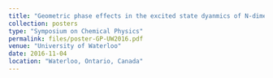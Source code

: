 ```yaml
---
title: "Geometric phase effects in the excited state dyanmics of N-dimensional linear vibronic coupling model"
collection: posters
type: "Symposium on Chemical Physics"
permalink: files/poster-GP-UW2016.pdf
venue: "University of Waterloo"
date: 2016-11-04
location: "Waterloo, Ontario, Canada"
---
```

